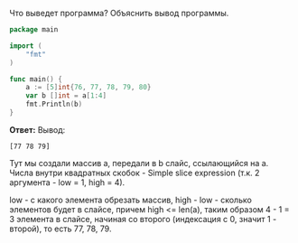 Что выведет программа? Объяснить вывод программы.

```go
package main

import (
    "fmt"
)

func main() {
    a := [5]int{76, 77, 78, 79, 80}
    var b []int = a[1:4]
    fmt.Println(b)
}
```

**Ответ:**
Вывод: 
```
[77 78 79]
```

Тут мы создали массив a, передали в b слайс, ссылающийся на a. Числа внутри квадратных скобок - 
Simple slice expression (т.к. 2 аргумента - low = 1, high = 4).

low - с какого элемента обрезать массив, high - low - сколько элементов будет в слайсе, причем high <= len(a),
таким образом 4 - 1 = 3 элемента в слайсе, начиная со второго (индексация с 0, значит 1 - второй), то есть 77, 78, 79.

